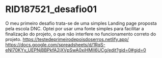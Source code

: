 # RID187521_desafio01
O meu primeiro desafio trata-se de uma simples Landing page proposta pela escola DNC.
Optei por usar uma fonte simples para facilitar a finalização do projeto, o que não interfere no funcionamento correto do projeto.
https://testedeprimeirodepoisdoserros.netlify.app/
https://docs.google.com/spreadsheets/d/1RqS-eNI70KYv_UEPNjBBPkfA2jXVpSwA0xiHMII6UCg/edit?gid=0#gid=0